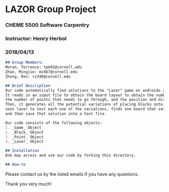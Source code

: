 # LAZOR Group Project
### CHEME 5500 Software Carpentry
### Instructor: Henry Herbol
### 2018/04/13



```markdown
## Group Members:
Moran, Terrence: tpm92@cornell.edu
Zhao, Mingjie: mz467@cornell.edu
Zhong, Ren: rz346@cornell.edu
```


```markdown
## Brief Description
Our code automatically find solutions to the "Lazor" game on androids and iphones. 
It reads in an input file to obtain the board layout to obtain the number and types of blocks, 
the number of points that needs to go through, and the position and direction of the laser beam. 
Then, it generates all the potential variations of placing blocks onto this board, 
uses laser to test each one of the variations, finds one board that satisfies all the points, 
and then save that solution into a text file. 

Our code consists of the following objects:
1. _Game_ Object
2. _Block_ Object
3. _Point_ Object
4. _Laser_ Object
```


```markdown
## Installation
One may access and use our code by forking this directory.

```


```markdown
## How-to


```



Please contact us by the listed emails if you have any questions.

Thank you very much! 
